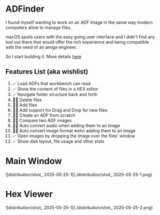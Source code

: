 # ADFinder

I found myself wanting to work on an ADF image in the same way modern computers allow to manage files. 

macOS spoils users with the easy going user interface and I didn't find any tool out there that would offer the rich experience and being compatible with the need of an amiga engineer.

So I start building it. More details [here](https://ginnov.github.io/littlethings/)

## Features List (aka wishlist)

1. ✅ Load ADFs that workbench can read
2. ✅ Show the content of files in a HEX editor
3.  ✅ Navigate folder structure back and forth
4.  👷🏻 Delete files
5. 👷🏻 Add files
6.  👷🏻 Add support for Drag and Drop for new files 
7. 👷🏻 Create an ADF from scratch
8. 👷🏻 Compare two ADF images
9.  👷🏻 Auto convert audio when adding them to an image
10. 👷🏻 Auto convert image format wehn adding them to an image
11. ✅ Open images by dropping the image over the files' window
12.  ✅ Show disk layout, file usage and other stats

# Main Window
![distribution/shot_ 2025-05-25-1](./distribution/shot_ 2025-05-25-1.png)

# Hex Viewer
![distribution/shot_ 2025-05-25-1](./distribution/shot_ 2025-05-25-2.png)